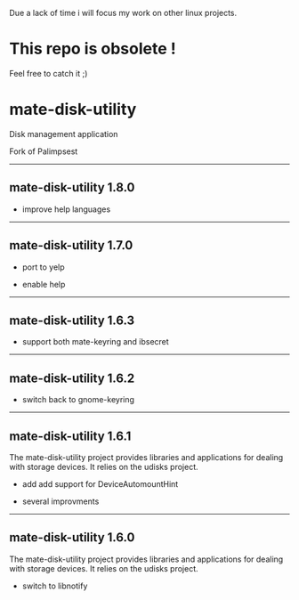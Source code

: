 Due a lack of time i will focus my work on other linux projects.


This repo is obsolete !
=======================

Feel free to catch it ;)


mate-disk-utility
=================

Disk management application

Fork of Palimpsest


-------------------------
mate-disk-utility 1.8.0
-------------------------

- improve help languages

-------------------------
mate-disk-utility 1.7.0
-------------------------

- port to yelp

- enable help

-------------------------
mate-disk-utility 1.6.3
-------------------------

- support both mate-keyring and ibsecret

-------------------------
mate-disk-utility 1.6.2
-------------------------

- switch back to gnome-keyring

-------------------------
mate-disk-utility 1.6.1
-------------------------

The mate-disk-utility project provides libraries and applications for
dealing with storage devices. It relies on the udisks project.

- add add support for DeviceAutomountHint

- several improvments

-------------------------
mate-disk-utility 1.6.0
-------------------------

The mate-disk-utility project provides libraries and applications for
dealing with storage devices. It relies on the udisks project.

- switch to libnotify
